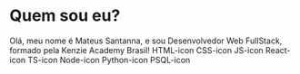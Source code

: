# Quem sou eu?

Olá, meu nome é Mateus Santanna, e sou Desenvolvedor Web FullStack, formado pela Kenzie Academy Brasil!
HTML-icon CSS-icon JS-icon React-icon TS-icon Node-icon Python-icon PSQL-icon

